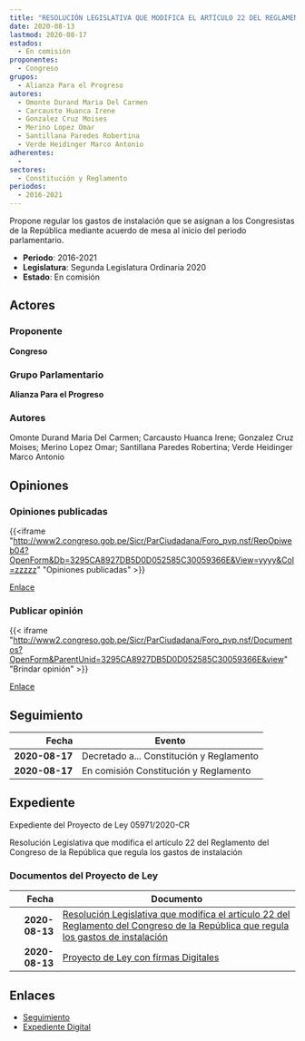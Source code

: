 ```yaml
---
title: "RESOLUCIÓN LEGISLATIVA QUE MODIFICA EL ARTÍCULO 22 DEL REGLAMENTO DEL CONGRESO DE LA REPÚBLICA QUE REGULA LOS GASTOS DE INSTALACIÓN"
date: 2020-08-13
lastmod: 2020-08-17
estados: 
  - En comisión
proponentes: 
  - Congreso
grupos: 
  - Alianza Para el Progreso
autores: 
  - Omonte Durand Maria Del Carmen
  - Carcausto Huanca Irene
  - Gonzalez Cruz Moises
  - Merino Lopez Omar
  - Santillana Paredes Robertina
  - Verde Heidinger Marco Antonio
adherentes: 
  - 
sectores: 
  - Constitución y Reglamento
periodos: 
  - 2016-2021
---
```


Propone regular los gastos de instalación que se asignan a los Congresistas de la República mediante acuerdo de mesa al inicio del periodo parlamentario.

- **Periodo**: 2016-2021
- **Legislatura**: Segunda Legislatura Ordinaria 2020
- **Estado**: En comisión

## Actores

### Proponente

**Congreso**

### Grupo Parlamentario

**Alianza Para el Progreso**

### Autores

Omonte Durand Maria Del Carmen; Carcausto Huanca Irene; Gonzalez Cruz Moises; Merino Lopez Omar; Santillana Paredes Robertina; Verde Heidinger Marco Antonio


## Opiniones

### Opiniones publicadas

{{<iframe "http://www2.congreso.gob.pe/Sicr/ParCiudadana/Foro_pvp.nsf/RepOpiweb04?OpenForm&Db=3295CA8927DB5D0D052585C30059366E&View=yyyy&Col=zzzzz" "Opiniones publicadas" >}}

[Enlace](http://www2.congreso.gob.pe/Sicr/ParCiudadana/Foro_pvp.nsf/RepOpiweb04?OpenForm&Db=3295CA8927DB5D0D052585C30059366E&View=yyyy&Col=zzzzz)
### Publicar opinión

{{< iframe "http://www2.congreso.gob.pe/Sicr/ParCiudadana/Foro_pvp.nsf/Documentos?OpenForm&ParentUnid=3295CA8927DB5D0D052585C30059366E&view" "Brindar opinión" >}}

[Enlace](http://www2.congreso.gob.pe/Sicr/ParCiudadana/Foro_pvp.nsf/Documentos?OpenForm&ParentUnid=3295CA8927DB5D0D052585C30059366E&view)

## Seguimiento

| Fecha | Evento |
|------:|--------|
| **2020-08-17** | Decretado a... Constitución y Reglamento|
| **2020-08-17** | En comisión Constitución y Reglamento|


## Expediente

Expediente del Proyecto de Ley 05971/2020-CR

Resolución Legislativa que modifica el artículo 22 del Reglamento del Congreso de la República que regula los gastos de instalación


### Documentos del Proyecto de Ley

| Fecha | Documento |
|------:|--------|
| **2020-08-13** | [Resolución Legislativa que modifica el artículo 22 del Reglamento del Congreso de la República que regula los gastos de instalación](http://www.leyes.congreso.gob.pe/Documentos/2016_2021/Proyectos_de_Ley_y_de_Resoluciones_Legislativas/PL05971-20200813.pdf) |
| **2020-08-13** | [Proyecto de Ley con firmas Digitales](http://www.leyes.congreso.gob.pe/Documentos/2016_2021/Proyectos_de_Ley_y_de_Resoluciones_Legislativas/Proyectos_Firmas_digitales/PL05971.pdf) |

## Enlaces 

- [Seguimiento](http://www2.congreso.gob.pehttp://www2.congreso.gob.pe/Sicr/TraDocEstProc/CLProLey2016.nsf/f7fff46988ca05b1052578e100829cc7/3f8c388848aa286d052585c30070e55f?OpenDocument)
- [Expediente Digital](http://www2.congreso.gob.pehttp://www2.congreso.gob.pe/Sicr/TraDocEstProc/CLProLey2016.nsf/f7fff46988ca05b1052578e100829cc7/3f8c388848aa286d052585c30070e55f?OpenDocument&Click=05257FB7005EB655.eb71d0cf91d8294e05256cdf006b5706/$Body/0.1C6C)
